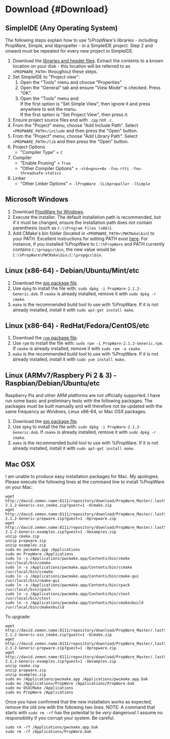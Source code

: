 Download {#Download}
========

SimpleIDE (Any Operating System)
--------------------------------

The following steps explain how to use %PropWare's libraries - including PropWare, Simple, and libpropeller - in 
a SimpleIDE project. Step 2 and onward must be repeated for every new project in SimpleIDE.

1. Download the [libraries and header files][1]. Extract the contents to a known location on your disk - this 
   location will be referred to as `<PROPWARE_PATH>` throughout these steps.
2. Set SimpleIDE to "Project view":
   1. Open the "Tools" menu and choose "Properties"
   2. Open the "General" tab and ensure "View Mode" is checked. Press "OK".
   3. Open the "Tools" menu and:<br />
      If the first option is "Set Simple View", then ignore it and press anywhere to exit the menu.<br />
      If the first option is "Set Project View", then press it.
3. Ensure project source files end with `.cpp` not `.c`.
4. From the "Project" menu, choose "Add Include Path". Select `<PROPWARE_PATH>/include` and then press the "Open" 
   button.
5. From the "Project" menu, choose "Add Library Path". Select `<PROPWARE_PATH>/lib` and then press the "Open" button.
6. Project Options
   * "Compiler Type" = `C`  
7. Compiler
   * "Enable Pruning" = `True`
   * "Other Compiler Options" = `-std=gnu++0x -fno-rtti -fno-threadsafe-statics`
8. Linker
   * "Other Linker Options" = `-lPropWare -lLibpropeller -lSimple`

Microsoft Windows
-----------------
1. Download [PropWare for Windows][2].
2. Execute the installer. The default installation path is recommended, but if it must be changed, ensure the 
   installation path does not contain parenthesis (such as `C:\\Program Files (x86)`).
3. Add CMake's bin folder (located in `<PROPWARE_PATH>\PWCMake\bin`) to your PATH. Excellent instructions for editing 
   PATH exist [here][3]. For instance, if you installed %PropWare to `C:\%PropWare` and PATH currently contains 
   `C:\propgcc\bin`, the new value would be `C:\%PropWare\PWCMake\bin;C:\propgcc\bin`.

Linux (x86-64) - Debian/Ubuntu/Mint/etc
------------------------------
1. Download the [`deb` package file][4].
2. Use `dpkg` to install the file with: `sudo dpkg -i PropWare-2.1.2-Generic.deb`. If `cmake` is already installed, 
   remove it with `sudo dpkg -r cmake`.
3. `make` is the recommended build tool to use with %PropWare. If it is not already installed, install it with 
   `sudo apt-get install make`.

Linux (x86-64) - RedHat/Fedora/CentOS/etc
--------------------------------
1. Download the [`rpm` package file][5].
2. Use `rpm` to install the file with: `sudo rpm -i PropWare-2.1.2-Generic.rpm`. If `cmake` is already installed, 
   remove it with `sudo rpm -e cmake`.
3. `make` is the recommended build tool to use with %PropWare. If it is not already installed, install it with 
   `sudo yum install make`.

Linux (ARMv7/Raspbery Pi 2 & 3) - Raspbian/Debian/Ubuntu/etc
------------------------------------------------------------
Raspberry Pis and other ARM platforms are not officially supported. I have run some basic and preliminary tests with the
following packages. The packages must be built manually and will therefore not be updated with the same frequency as
Windows, Linux x86-64, or Mac OSX packages.

1. Download the [`deb` package file][6].
2. Use `dpkg` to install the file with: `sudo dpkg -i PropWare-2.1.2-Generic.deb`. If `cmake` is already installed, 
   remove it with `sudo dpkg -r cmake`.
3. `make` is the recommended build tool to use with %PropWare. If it is not already installed, install it with 
   `sudo apt-get install make`.

Mac OSX
-------
I am unable to produce easy installation packages for Mac. My apologies. Please execute the following lines at the 
command line to install %PropWare on your Mac:

~~~~~~~~~~~~~~~~~~~~~~~~~~~~~~~~~~~~~~~~~~~~~~~~~~~~~~~~~~~~~~~~~~~~{.sh}
wget http://david.zemon.name:8111/repository/download/PropWare_Master/.lastSuccessful/PropWare-2.1.2-Generic-osx_cmake.zip?guest=1 -Ocmake.zip
wget http://david.zemon.name:8111/repository/download/PropWare_Master/.lastSuccessful/PropWare-2.1.2-Generic-propware.zip?guest=1 -Opropware.zip
wget http://david.zemon.name:8111/repository/download/PropWare_Master/.lastSuccessful/PropWare-2.1.2-Generic-examples.zip?guest=1 -Oexamples.zip
unzip cmake.zip
unzip propware.zip
unzip examples.zip
sudo mv pwcmake.app /Applications
sudo mv PropWare /Applications
sudo ln -s /Applications/pwcmake.app/Contents/bin/cmake /usr/local/bin/cmake
sudo ln -s /Applications/pwcmake.app/Contents/bin/ccmake /usr/local/bin/ccmake
sudo ln -s /Applications/pwcmake.app/Contents/bin/cmake-gui /usr/local/bin/cmake-gui
sudo ln -s /Applications/pwcmake.app/Contents/bin/cpack /usr/local/bin/cpack
sudo ln -s /Applications/pwcmake.app/Contents/bin/ctest /usr/local/bin/ctest
sudo ln -s /Applications/pwcmake.app/Contents/bin/cmakexbuild /usr/local/bin/cmakexbuild
~~~~~~~~~~~~~~~~~~~~~~~~~~~~~~~~~~~~~~~~~~~~~~~~~~~~~~~~~~~~~~~~~~~~

To upgrade:
~~~~~~~~~~~~~~~~~~~~~~~~~~~~~~~~~~~~~~~~~~~~~~~~~~~~~~~~~~~~~~~~~~~~{.sh}
wget http://david.zemon.name:8111/repository/download/PropWare_Master/.lastSuccessful/PropWare-2.1.2-Generic-osx_cmake.zip?guest=1 -Ocmake.zip
wget http://david.zemon.name:8111/repository/download/PropWare_Master/.lastSuccessful/PropWare-2.1.2-Generic-propware.zip?guest=1 -Opropware.zip
wget http://david.zemon.name:8111/repository/download/PropWare_Master/.lastSuccessful/PropWare-2.1.2-Generic-examples.zip?guest=1 -Oexamples.zip
unzip cmake.zip
unzip propware.zip
unzip examples.zip
sudo mv /Applications/pwcmake.app /Applications/pwcmake.app.bak
sudo mv /Applications/PropWare /Applications/PropWare.bak
sudo mv OSXCMake /Applications
sudo mv PropWare /Applications
~~~~~~~~~~~~~~~~~~~~~~~~~~~~~~~~~~~~~~~~~~~~~~~~~~~~~~~~~~~~~~~~~~~~

Once you have confirmed that the new installation works as expected, remove the old one with the following two lines.
NOTE: A command that starts with `sudo rm -rf` has the potential to be _very_ dangerous! I assume no responsibility 
if you corrupt your system. Be careful.
~~~~~~~~~~~~~~~~~~~~~~~~~~~~~~~~~~~~~~~~~~~~~~~~~~~~~~~~~~~~~~~~~~~~{.sh}
sudo rm -rf /Applications/pwcmake.app.bak
sudo rm -rf /Applications/PropWare.bak
~~~~~~~~~~~~~~~~~~~~~~~~~~~~~~~~~~~~~~~~~~~~~~~~~~~~~~~~~~~~~~~~~~~~

[1]: http://david.zemon.name:8111/repository/download/PropWare_Master/.lastSuccessful/PropWare-2.1.2-Generic-propware.zip?guest=1
[2]: http://david.zemon.name:8111/repository/download/PropWare_Master/.lastSuccessful/PropWare-2.1.2-Generic.exe?guest=1
[3]: http://www.computerhope.com/issues/ch000549.htm
[4]: http://david.zemon.name:8111/repository/download/PropWare_Master/.lastSuccessful/PropWare-2.1.2-Generic.deb?guest=1
[5]: http://david.zemon.name:8111/repository/download/PropWare_Master/.lastSuccessful/PropWare-2.1.2-Generic.rpm?guest=1
[6]: http://david.zemon.name/downloads/PropWare-2.1.0-Generic.deb
